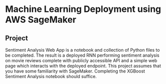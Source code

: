 # Machine Learning Deployment using AWS SageMaker

## Project
Sentiment Analysis Web App is a notebook and collection of Python files to be completed. 
The result is a deployed RNN performing sentiment analysis on movie reviews complete with 
publicly accessible API and a simple web page which interacts with the deployed endpoint. 
This project assumes that you have some familiarity with SageMaker. Completing the XGBoost 
Sentiment Analysis notebook should suffice.
